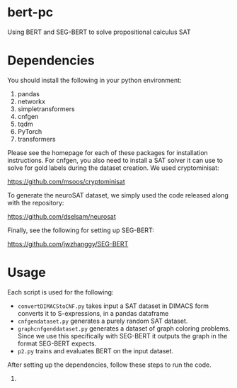 # bert-pc
Using BERT and SEG-BERT to solve propositional calculus SAT

# Dependencies
You should install the following in your python environment:
 1. pandas
 2. networkx
 3. simpletransformers
 4. cnfgen
 5. tqdm
 5. PyTorch
 6. transformers

Please see the homepage for each of these packages for installation instructions. For cnfgen, you also need to install a SAT solver it can use to solve for gold labels during the dataset creation. We used cryptominisat:

https://github.com/msoos/cryptominisat

To generate the neuroSAT dataset, we simply used the code released along with the repository:

https://github.com/dselsam/neurosat

Finally, see the following for setting up SEG-BERT:

https://github.com/jwzhanggy/SEG-BERT

# Usage

Each script is used for the following:

 * ```convertDIMACStoCNF.py``` takes input a SAT dataset in DIMACS form converts it to S-expressions, in a pandas dataframe
 * ```cnfgendataset.py``` generates a purely random SAT dataset.
 * ```graphcnfgenddataset.py``` generates a dataset of graph coloring problems. Since we use this specifically with SEG-BERT it outputs the graph in the format SEG-BERT expects.
 * ```p2.py``` trains and evaluates BERT on the input dataset.

After setting up the dependencies, follow these steps to run the code.

 1. 
